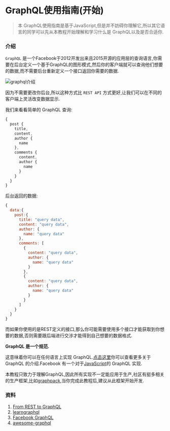 # GraphQL使用指南(开始)

> 本 GraphQL使用指南是基于JavaScript,但是并不妨碍你理解它,所以其它语言的同学可以先从本教程开始理解和学习什么是 GraphQL以及是否合适你.

### 介绍

`GraphQL` 是一个Facebook于2012开发出来且2015开源的应用层的查询语言,你需要在后台定义一个基于GraphQL的图形模式,然后你的客户端就可以查询他们想要的数据,而不需要后台重新定义一个接口返回你需要的数据.

![graphql介绍](http://ww3.sinaimg.cn/large/006y8lVagw1face0i49unj31kw0wxmzx.jpg)

因为不需要更改你后台,所以这种方式比 `REST API` 方式更好,让我们可以在不同的客户端上灵活改变数据显示.

我们来看看简单的 GraphQL 查询:

```js
{
  post {
    title,
    content,
    author {
      name
    },
    comments {
      content,
      author {
        name
      }
    }
  }
}
```

后台返回的数据:

```js
{
  data:{
    post:{
      title: "query data",
      content: "query data",
      author: {
        name: "query data"
      },
      comments: [
        {
          content: "query data",
          author: {
            name: "query data"
          }
        },
        {
          content: "query data",
          author: {
            name: "query data"
          }
        }
      ]
    }
  }
}
```

而如果你使用的是REST定义的接口,那么你可能需要使用多个接口才能获取到你想要的数据,否则需要跟后端进行交涉才能得到自己想要的数据格式.

**GraphQL 是一个规范.**

这意味着你可以在任何语言上实现 GraphQL.[点击这里](http://facebook.github.io/graphql/)你可以查看更多关于 GraphQL 的介绍.Facebook 有一个对于[JavaScript](https://github.com/graphql/graphql-js)的 GraphQL 实现.

本教程只致力于理解GraphQL,因此所有实现不一定能应用于生产,社区有挺多相关的生产框架,比如[graphpack](https://github.com/glennreyes/graphpack),当你完成此教程后,建议从此框架开始开发.

### 资料

1. [From REST to GraphQL](https://0x2a.sh/from-rest-to-graphql-b4e95e94c26b#.o5wtsc878)
2. [learngraphql](https://learngraphql.com)
3. [Facebook GraphQL](https://facebook.github.io/graphql/)
4. [awesome-graphql](https://github.com/chentsulin/awesome-graphql)